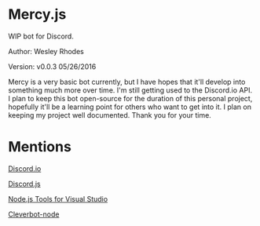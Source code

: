 # Mercy.js
WIP bot for Discord.

Author: Wesley Rhodes

Version: v0.0.3 05/26/2016

Mercy is a very basic bot currently, but I have hopes that it'll develop into something much more over time.  I'm still getting used to the Discord.io API.  I plan to keep this bot open-source for the duration of this personal project, hopefully it'll be a learning point for others who want to get into it.  I plan on keeping my project well documented.  Thank you for your time.

# Mentions

[Discord.io](https://github.com/izy521/discord.io)

[Discord.js](https://github.com/hydrabolt/discord.js/)

[Node.js Tools for Visual Studio](https://www.visualstudio.com/en-us/features/node-js-vs.aspx)

[Cleverbot-node](https://github.com/fojas/cleverbot-node)
